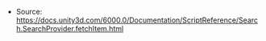 * Source: https://docs.unity3d.com/6000.0/Documentation/ScriptReference/Search.SearchProvider.fetchItem.html


